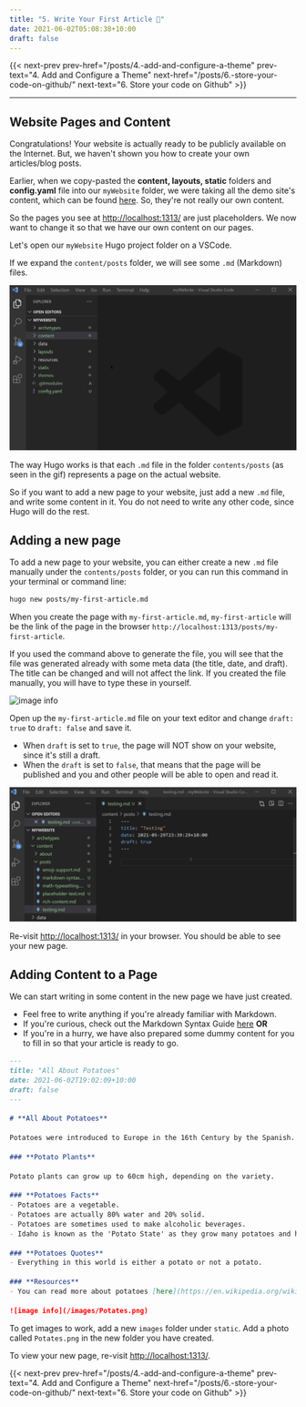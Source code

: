 ```yaml
---
title: "5. Write Your First Article 📇"
date: 2021-06-02T05:08:38+10:00
draft: false
---
```


{{< next-prev 
    prev-href="/posts/4.-add-and-configure-a-theme" 
    prev-text="4. Add and Configure a Theme"
    next-href="/posts/6.-store-your-code-on-github/" 
    next-text="6. Store your code on Github"
    >}}

---
## Website Pages and Content

Congratulations! Your website is actually ready to be publicly available on the Internet. But, we haven't shown you how to create your own articles/blog posts.

Earlier, when we copy-pasted the **content, layouts, static** folders and **config.yaml** file into our `myWebsite` folder, we were taking all the demo site's content, which can be found [here](https://themes.gohugo.io/theme/hugo-theme-cactus-plus/). So, they're not really our own content.

So the pages you see at [http://localhost:1313/](http://localhost:1313/) are just placeholders. We now want to change it so that we have our own content on our pages. 

Let's open our `myWebsite` Hugo project folder on a VSCode. 

If we expand the `content/posts` folder, we will see some `.md` (Markdown) files.

![Alt Text](https://github.com/khandren/hugo-tutorials/blob/blog/static/images/5/posts.gif?raw=true)

The way Hugo works is that each `.md` file in the folder `contents/posts` (as seen in the gif) represents a page on the actual website.

So if you want to add a new page to your website, just add a new `.md` file, and write some content in it. You do not need to write any other code, since Hugo will do the rest.

## Adding a new page

To add a new page to your website, you can either create a new `.md` file manually under the  `contents/posts` folder, or you can run this command in your terminal or command line:

```bash
hugo new posts/my-first-article.md
```

When you create the page with `my-first-article.md`, `my-first-article` will be the link of the page in the browser `http://localhost:1313/posts/my-first-article`. 

If you used the command above to generate the file, you will see that the file was generated already with some meta data (the title, date, and draft). The title can be changed and will not affect the link. If you created the file manually, you will have to type these in yourself.

![image info](/images/5/addingANewPage.png)

Open up the `my-first-article.md` file on your text editor and change `draft: true` to `draft: false` and save it.

- When `draft` is set to `true`, the page will NOT show on your website, since it's still a draft.
- When the `draft` is set to `false`, that means that the page will be published and you and other people will be able to open and read it.

![Alt Text](https://github.com/khandren/hugo-tutorials/blob/blog/static/images/5/draft.gif?raw=true)

Re-visit [http://localhost:1313/](http://localhost:1313/) in your browser. You should be able to see your new page.

## Adding Content to a Page

We can start writing in some content in the new page we have just created.

- Feel free to write anything if you're already familiar with Markdown.
- If you're curious, check out the Markdown Syntax Guide [here](https://tutorial-blog.netlify.app/posts/markdown-syntax-guide/) **OR**
- If you're in a hurry, we have also prepared some dummy content for you to fill in so that your article is ready to go.

```markdown
---
title: "All About Potatoes"
date: 2021-06-02T19:02:09+10:00
draft: false
---

# **All About Potatoes**

Potatoes were introduced to Europe in the 16th Century by the Spanish. Today, they are now popular in many parts of the world and are included in many dishes such as Roast Chicken and Potato Bake. The world’s largest potato producing country is China, and today, there are now 5,000 different types of potatoes. 

### **Potato Plants**

Potato plants can grow up to 60cm high, depending on the variety. 

### **Potatoes Facts**
- Potatoes are a vegetable.
- Potatoes are actually 80% water and 20% solid. 
- Potatoes are sometimes used to make alcoholic beverages.
- Idaho is known as the 'Potato State' as they grow many potatoes and have their own potato museum.

### **Potatoes Quotes**
- Everything in this world is either a potato or not a potato.

### **Resources**
- You can read more about potatoes [here](https://en.wikipedia.org/wiki/Potato). 

![image info](/images/Potates.png)
```

To get images to work, add a new `images` folder under `static`. Add a photo called `Potates.png` in the new folder you have created.

To view your new page, re-visit [http://localhost:1313/](http://localhost:1313/).

{{< next-prev 
    prev-href="/posts/4.-add-and-configure-a-theme" 
    prev-text="4. Add and Configure a Theme"
    next-href="/posts/6.-store-your-code-on-github/" 
    next-text="6. Store your code on Github"
    >}}
